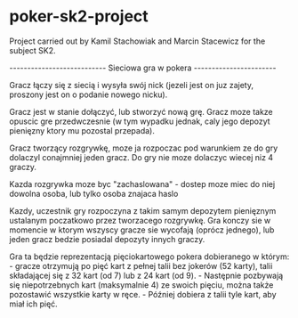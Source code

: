 # poker-sk2-project
Project carried out by Kamil Stachowiak and Marcin Stacewicz for the subject SK2.

--------------------------- Sieciowa gra w pokera -----------------------

Gracz łączy się z siecią i wysyła swój nick (jezeli jest on juz zajety, proszony jest on o podanie nowego nicku).

Gracz jest w stanie dołączyć, lub stworzyć nową grę. Gracz moze takze opuscic gre przedwczesnie (w tym wypadku jednak, caly jego depozyt pienięzny ktory mu pozostal przepada).

Gracz tworzący rozgrywkę, moze ja rozpoczac pod warunkiem ze do gry dolaczyl conajmniej jeden gracz. Do gry nie moze dolaczyc wiecej niz 4 graczy.

Kazda rozgrywka moze byc "zachaslowana" - dostep moze miec do niej dowolna osoba, lub tylko osoba znajaca haslo

Kazdy, uczestnik gry rozpoczyna z takim samym depozytem pienięznym ustalanym poczatkowo przez tworzacego rozgrywkę. Gra konczy sie w momencie w ktorym wszyscy gracze sie wycofają (oprócz jednego), lub jeden gracz bedzie posiadal depozyty innych graczy. 

Gra ta będzie reprezentacją pięciokartowego pokera dobieranego w którym: 
    - gracze otrzymują po pięć kart z pełnej talii bez jokerów (52 karty), talii składającej się z 32 kart (od 7) lub z 24 kart (od 9).
    - Następnie pozbywają się niepotrzebnych kart (maksymalnie 4) ze swoich pięciu, można także pozostawić wszystkie karty w ręce.
    - Później dobiera z talii tyle kart, aby miał ich pięć.
